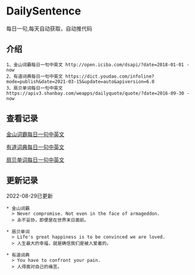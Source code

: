 # DailySentence

每日一句,每天自动获取，自动推代码

## 介绍

```
1、金山词霸每日一句中英文 http://open.iciba.com/dsapi/?date=2018-01-01 - now
2、有道词典每日一句中英文 https://dict.youdao.com/infoline?mode=publish&date=2021-03-15&update=auto&apiversion=6.0
3、扇贝单词每日一句中英文 https://apiv3.shanbay.com/weapps/dailyquote/quote/?date=2016-09-30 - now
```

## 查看记录

[金山词霸每日一句中英文](./data/iciba/)

[有道词典每日一句中英文](./data/youdao/)

[扇贝单词每日一句中英文](./data/shanbay/)

## 更新记录
2022-08-29已更新 
```
* 金山词霸
  > Never compromise. Not even in the face of armageddon.
  > 永不妥协，即便是在世界末日面前。

* 扇贝单词
  > Life's great happiness is to be convinced we are loved.
  > 人生最大的幸福，就是确信我们是被人爱着的。

* 有道词典
  > You have to confront your pain.
  > 人得面对自己的痛苦。

```
